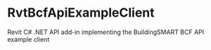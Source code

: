 # RvtBcfApiExampleClient
Revit C# .NET API add-in implementing the BuildingSMART BCF API example client
